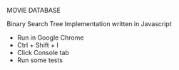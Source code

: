 MOVIE DATABASE

Binary Search Tree Implementation written in Javascript

- Run in Google Chrome
- Ctrl + Shift + I
- Click Console tab
- Run some tests

